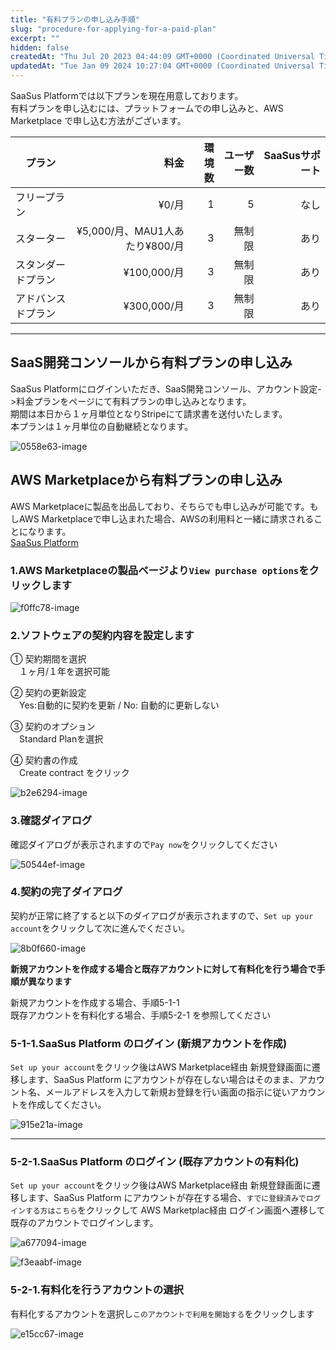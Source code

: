 ```yaml
---
title: "有料プランの申し込み手順"
slug: "procedure-for-applying-for-a-paid-plan"
excerpt: ""
hidden: false
createdAt: "Thu Jul 20 2023 04:44:09 GMT+0000 (Coordinated Universal Time)"
updatedAt: "Tue Jan 09 2024 10:27:04 GMT+0000 (Coordinated Universal Time)"
---
```

SaaSus Platformでは以下プランを現在用意しております。  
有料プランを申し込むには、プラットフォームでの申し込みと、AWS Marketplace で申し込む方法がございます。

| プラン       |                            料金 | 環境数 | ユーザー数 | SaaSusサポート |
| --------- | ----------------------------: | --: | ----: | ---------: |
| フリープラン    |                          ¥0/月 |   1 |     5 |         なし |
| スターター     | ¥5,000/月、MAU1人あたり¥800/月 |   3 |   無制限 |         あり |
| スタンダードプラン |                    ¥100,000/月 |   3 |   無制限 |         あり |
| アドバンスドプラン |                    ¥300,000/月 |   3 |   無制限 |         あり |

***

## SaaS開発コンソールから有料プランの申し込み

SaaSus Platformにログインいただき、SaaS開発コンソール、アカウント設定->料金プランをページにて有料プランの申し込みとなります。  
期間は本日から１ヶ月単位となりStripeにて請求書を送付いたします。  
本プランは１ヶ月単位の自動継続となります。

![0558e63-image](/img/saas-development-console/0558e63-image.png)



## AWS Marketplaceから有料プランの申し込み

AWS Marketplaceに製品を出品しており、そちらでも申し込みが可能です。もしAWS Marketplaceで申し込まれた場合、AWSの利用料と一緒に請求されることになります。  
<a href="https://aws.amazon.com/marketplace/pp/prodview-2gr3qw7kp5qx6?sr=0-1&ref_=beagle&applicationId=AWSMPContess" target="_blank">SaaSus Platform</a>

### 1.AWS Marketplaceの製品ページより`View purchase options`をクリックします

![f0ffc78-image](/img/saas-development-console/f0ffc78-image.png)

### 2.ソフトウェアの契約内容を設定します

①  契約期間を選択  
　１ヶ月/１年を選択可能

② 契約の更新設定  
　Yes:自動的に契約を更新 / No: 自動的に更新しない

③ 契約のオプション  
　Standard Planを選択

④ 契約書の作成  
　Create contract をクリック

![b2e6294-image](/img/saas-development-console/b2e6294-image.png)

### 3.確認ダイアログ

確認ダイアログが表示されますので`Pay now`をクリックしてください

![50544ef-image](/img/saas-development-console/50544ef-image.png)

### 4.契約の完了ダイアログ

契約が正常に終了すると以下のダイアログが表示されますので、`Set up your account`をクリックして次に進んでください。

![8b0f660-image](/img/saas-development-console/8b0f660-image.png)

**新規アカウントを作成する場合と既存アカウントに対して有料化を行う場合で手順が異なります**

新規アカウントを作成する場合、手順5-1-1  
既存アカウントを有料化する場合、手順5-2-1 を参照してください

### 5-1-1.SaaSus Platform のログイン (新規アカウントを作成)

`Set up your account`をクリック後はAWS Marketplace経由 新規登録画面に遷移します、SaaSus Platform にアカウントが存在しない場合はそのまま、アカウント名、メールアドレスを入力して新規お登録を行い画面の指示に従いアカウントを作成してください。

![915e21a-image](/img/saas-development-console/915e21a-image.png)

***

### 5-2-1.SaaSus Platform のログイン (既存アカウントの有料化)

`Set up your account`をクリック後はAWS Marketplace経由 新規登録画面に遷移します、SaaSus Platform にアカウントが存在する場合、`すでに登録済みでログインする方はこちら`をクリックして AWS Marketplac経由 ログイン画面へ遷移して既存のアカウントでログインします。

![a677094-image](/img/saas-development-console/a677094-image.png)

![f3eaabf-image](/img/saas-development-console/f3eaabf-image.png)

### 5-2-1.有料化を行うアカウントの選択

有料化するアカウントを選択し`このアカウントで利用を開始する`をクリックします

![e15cc67-image](/img/saas-development-console/e15cc67-image.png)
